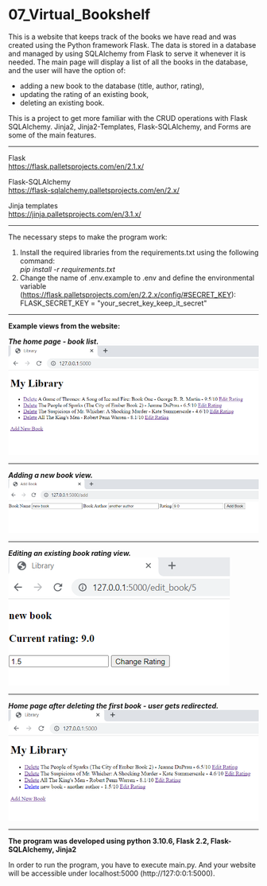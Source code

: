 # 07_Virtual_Bookshelf

This is a website that keeps track of the books we have read and was created using the Python framework Flask.
The data is stored in a database and managed by using SQLAlchemy from Flask to serve it whenever it is needed.
The main page will display a list of all the books in the database, and the user will have the option of:</br>
- adding a new book to the database (title, author, rating), </br>
- updating the rating of an existing book,</br>
- deleting an existing book.</br> 

This is a project to get more familiar with the CRUD operations with Flask SQLAlchemy.
Jinja2, Jinja2-Templates, Flask-SQLAlchemy, and Forms are some of the main features.

---

Flask</br>
https://flask.palletsprojects.com/en/2.1.x/</br>

Flask-SQLAlchemy</br>
https://flask-sqlalchemy.palletsprojects.com/en/2.x/</br>

Jinja templates</br>
https://jinja.palletsprojects.com/en/3.1.x/</br>

---

The necessary steps to make the program work:</br>
1. Install the required libraries from the requirements.txt using the following command: </br>
*pip install -r requirements.txt*</br>
2. Change the name of .env.example to .env and define the environmental variable (https://flask.palletsprojects.com/en/2.2.x/config/#SECRET_KEY):</br>
FLASK_SECRET_KEY = "your_secret_key_keep_it_secret"</br>


---

**Example views from the website:**</br>


***The home page - book list.***</br>
![Screenshot](docs/img/01_home.png)</br>

---

***Adding a new book view.***</br>
![Screenshot](docs/img/02_adding_new_book.png)</br>

---

***Editing an existing book rating view.***</br>
![Screenshot](docs/img/03_edit_rating.png)</br>

---

***Home page after deleting the first book - user gets redirected.***</br>
![Screenshot](docs/img/04_after_deleting_first_book.png)</br>


---

**The program was developed using python 3.10.6, Flask 2.2, Flask-SQLAlchemy, Jinja2**


In order to run the program, you have to execute main.py.
And your website will be accessible under localhost:5000 (http://127:0:0:1:5000).
